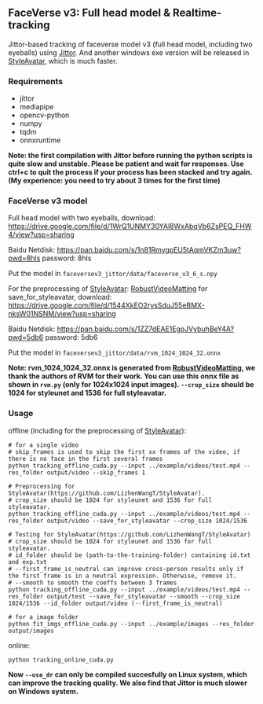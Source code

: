 ## FaceVerse v3: Full head model & Realtime-tracking
Jittor-based tracking of faceverse model v3 (full head model, including two eyeballs) using [Jittor](https://github.com/Jittor/Jittor). And another windows exe version will be released in [StyleAvatar](https://github.com/LizhenWangT/StyleAvatar), which is much faster.

### Requirements

- jittor
- mediapipe
- opencv-python
- numpy
- tqdm
- onnxruntime

**Note: the first compilation with Jittor before running the python scripts is quite slow and unstable. Please be patient and wait for responses. Use ctrl+c to quit the process if your process has been stacked and try again. (My experience: you need to try about 3 times for the first time)**

### FaceVerse v3 model

Full head model with two eyeballs, download: https://drive.google.com/file/d/1WrQ1UNMY30YAl8WxAbqVb6ZsPEQ_FHW4/view?usp=sharing

Baidu Netdisk: https://pan.baidu.com/s/1n81RmygpEU5tAqmVKZm3uw?pwd=8hls password: 8hls

Put the model in `faceversev3_jittor/data/faceverse_v3_6_s.npy`

For the preprocessing of [StyleAvatar](https://github.com/LizhenWangT/StyleAvatar): [RobustVideoMatting](https://github.com/PeterL1n/RobustVideoMatting) for save_for_styleavatar, download: https://drive.google.com/file/d/1544XkEO2rysSduJ55eBMX-nksW01NSNM/view?usp=sharing

Baidu Netdisk: https://pan.baidu.com/s/1ZZ7dEAE1EgoJVybuhBeY4A?pwd=5db6 password: 5db6

Put the model in `faceversev3_jittor/data/rvm_1024_1024_32.onnx`

**Note: rvm_1024_1024_32.onnx is generated from [RobustVideoMatting](https://github.com/PeterL1n/RobustVideoMatting), we thank the authors of RVM for their work. You can use this onnx file as shown in `rvm.py` (only for 1024x1024 input images). `--crop_size` should be 1024 for styleunet and 1536 for full styleavatar.**


### Usage

offline (including for the preprocessing of [StyleAvatar](https://github.com/LizhenWangT/StyleAvatar)):

```
# for a single video 
# skip_frames is used to skip the first xx frames of the video, if there is no face in the first several frames
python tracking_offline_cuda.py --input ../example/videos/test.mp4 --res_folder output/video --skip_frames 1

# Preprocessing for StyleAvatar(https://github.com/LizhenWangT/StyleAvatar).
# crop_size should be 1024 for styleunet and 1536 for full styleavatar.
python tracking_offline_cuda.py --input ../example/videos/test.mp4 --res_folder output/video --save_for_styleavatar --crop_size 1024/1536

# Testing for StyleAvatar(https://github.com/LizhenWangT/StyleAvatar)
# crop_size should be 1024 for styleunet and 1536 for full styleavatar.
# id_folder should be (path-to-the-training-folder) containing id.txt and exp.txt
# --first_frame_is_neutral can improve cross-person results only if the first frame is in a neutral expression. Otherwise, remove it.
# --smooth to smooth the coeffs between 3 frames
python tracking_offline_cuda.py --input ../example/videos/test.mp4 --res_folder output/test --save_for_styleavatar --smooth --crop_size 1024/1536 --id_folder output/video (--first_frame_is_neutral)

# for a image folder
python fit_imgs_offline_cuda.py --input ../example/images --res_folder output/images
```

online:

```
python tracking_online_cuda.py
```

**Now `--use_dr` can only be compiled succesfully on Linux system, which can improve the tracking quality. We also find that Jittor is much slower on Windows system.**
